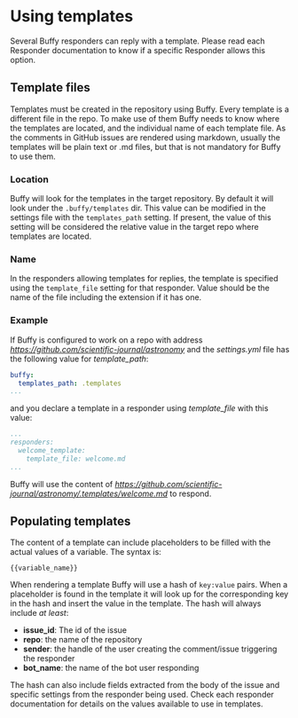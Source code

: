 Using templates
===============

Several Buffy responders can reply with a template. Please read each Responder documentation to know if a specific Responder allows this option.

## Template files

Templates must be created in the repository using Buffy. Every template is a different file in the repo. To make use of them Buffy needs to know where the templates are located, and the individual name of each template file. As the comments in GitHub issues are rendered using markdown, usually the templates will be plain text or .md files, but that is not mandatory for Buffy to use them.

### Location

Buffy will look for the templates in the target repository. By default it will look under the `.buffy/templates` dir. This value can be modified in the settings file with the `templates_path` setting. If present, the value of this setting will be considered the relative value in the target repo where templates are located.


### Name

In the responders allowing templates for replies, the template is specified using the `template_file` setting for that responder. Value should be the name of the file including the extension if it has one.

### Example

If Buffy is configured to work on a repo with address _https://github.com/scientific-journal/astronomy_ and the _settings.yml_ file has the following value for _template_path_:

```yaml
buffy:
  templates_path: .templates
...
```

and you declare a template in a responder using _template_file_ with this value:
```yaml
...
responders:
  welcome_template:
    template_file: welcome.md
...
```

Buffy will use the content of _https://github.com/scientific-journal/astronomy/.templates/welcome.md_ to respond.

## Populating templates

The content of a template can include placeholders to be filled with the actual values of a variable. The syntax is:
```
{{variable_name}}
```

When rendering a template Buffy will use a hash of `key:value` pairs. When a placeholder is found in the template it will look up for the corresponding key in the hash and insert the value in the template. The hash will always include _at least_:
- **issue_id**: The id of the issue
- **repo**: the name of the repository
- **sender**: the handle of the user creating the comment/issue triggering the responder
- **bot_name**: the name of the bot user responding

The hash can also include fields extracted from the body of the issue and specific settings from the responder being used. Check each responder documentation for details on the values available to use in templates.
